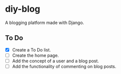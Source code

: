 # diy-blog
A blogging platform made with Django.

## To Do
- [x] Create a To Do list.
- [ ] Create the home page.
- [ ] Add the concept of a user and a blog post.
- [ ] Add the functionality of commenting on blog posts.
